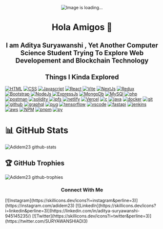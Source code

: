 <p align="center">
<img  src="https://user-images.githubusercontent.com/74038190/213910845-af37a709-8995-40d6-be59-724526e3c3d7.gif" alt="Image is loading..."/>
</p>

<h1 align="center"> Hola Amigos 🐼 </h1>
<h2 align="center"> I am Aditya Suryawanshi , Yet Another Computer Science Student Trying To Explore Web Developement and Blockchain Technology </h2> 


<h2 align="center"> Things I Kinda Explored </h2>

[![HTML](https://skillicons.dev/icons?i=html&perline=3)](https://skillicons.dev)
[![CSS](https://skillicons.dev/icons?i=css&perline=3)](https://skillicons.dev)
[![Javascript](https://skillicons.dev/icons?i=javascript&perline=3)](https://skillicons.dev)
[![React](https://skillicons.dev/icons?i=react&perline=3)](https://skillicons.dev)
[![Vite](https://skillicons.dev/icons?i=vite&perline=3)](https://skillicons.dev)
[![NextJs](https://skillicons.dev/icons?i=nextjs&perline=3)](https://skillicons.dev)
[![Redux](https://skillicons.dev/icons?i=redux&perline=3)](https://skillicons.dev)
[![Bootstrap](https://skillicons.dev/icons?i=bootstrap&perline=3)](https://skillicons.dev)
[![NodeJs](https://skillicons.dev/icons?i=nodejs&perline=3)](https://skillicons.dev)
[![ExpressJs](https://skillicons.dev/icons?i=express&perline=3)](https://skillicons.dev)
[![MongoDb](https://skillicons.dev/icons?i=mongodb&perline=3)](https://skillicons.dev)
[![MySQl](https://skillicons.dev/icons?i=mysql&perline=3)](https://skillicons.dev)
[![php](https://skillicons.dev/icons?i=php&perline=3)](https://skillicons.dev)
[![postman](https://skillicons.dev/icons?i=postman&perline=3)](https://skillicons.dev)
[![solidity](https://skillicons.dev/icons?i=solidity&perline=3)](https://skillicons.dev)
[![ipfs](https://skillicons.dev/icons?i=ipfs&perline=3)](https://skillicons.dev)
[![netlify](https://skillicons.dev/icons?i=netlify&perline=3)](https://skillicons.dev)
[![Vercel](https://skillicons.dev/icons?i=vercel&perine=3)](https://skillicons.dev)
[![c](https://skillicons.dev/icons?i=c&perline=3)](https://skillicons.dev)
[![java](https://skillicons.dev/icons?i=java&perline=3)](https://skillicons.dev)
[![docker](https://skillicons.dev/icons?i=docker&perline=3)](https://skillicons.dev)
[![git](https://skillicons.dev/icons?i=git&perline=3)](https://skillicons.dev)
[![github](https://skillicons.dev/icons?i=github&perline=3)](https://skillicons.dev)
[![graphql](https://skillicons.dev/icons?i=graphql&perline=3)](https://skillicons.dev)
[![pug](https://skillicons.dev/icons?i=pug&perline=3)](https://skillicons.dev)
[![tensorflow](https://skillicons.dev/icons?i=tensorflow&perline=3)](https://skillicons.dev)
[![vscode](https://skillicons.dev/icons?i=vscode&perline=3)](https://skillicons.dev)
[![fastapi](https://skillicons.dev/icons?i=fastapi&perline=3)](https://skillicons.dev)
[![jenkins](https://skillicons.dev/icons?i=jenkins&perline=3)](https://skillicons.dev)
[![aws](https://skillicons.dev/icons?i=aws&perline=3)](https://skillicons.dev)
[![NPM](https://skillicons.dev/icons?i=npm&perline=3)](https://skillicons.dev)
[![pnpm](https://skillicons.dev/icons?i=pnpm&perline=3)](https://skillicons.dev)
[![py](https://skillicons.dev/icons?i=py&perline=3)](https://skillicons.dev)

# 📊 GitHub Stats
![Adidem23 github-stats](https://stats.dooboo.io/api/github-stats-advanced?login=Adidem23)

## 🏆 GitHub Trophies
![Adidem23 github-trophies](https://stats.dooboo.io/api/github-trophies?login=Adidem23)


<h3 align="center"> Connect With Me </h3>
[![Instagram](https://skillicons.dev/icons?i=instagram&perline=3)](https://instagram.com/adidem23) 
[![LinkedIn](https://skillicons.dev/icons?i=linkedin&perline=3)](https://linkedin.com/in/aditya-suryawanshi-945145235/) 
[![Twitter](https://skillicons.dev/icons?i=twitter&perline=3)](https://twitter.com/SURYAWANSHIADI3)
